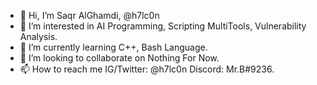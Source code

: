 - 👋 Hi, I’m Saqr AlGhamdi, @h7lc0n
- 👀 I’m interested in AI Programming, Scripting MultiTools, Vulnerability Analysis.
- 🌱 I’m currently learning C++, Bash Language.
- 💞️ I’m looking to collaborate on Nothing For Now.
- 📫 How to reach me IG/Twitter: @h7lc0n Discord: Mr.B#9236.

<!---
h7lc0n/h7lc0n is a ✨ special ✨ repository because its `ABOUTME.md` (this file) appears on your GitHub profile.
You can click the Preview link to take a look at your changes.
--->
